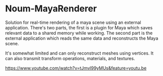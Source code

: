 # Noum-MayaRenderer
Solution for real-time rendering of a maya scene using an external application.
There's two parts, the first is a plugin for Maya which saves relevant data to a shared memory while working. 
The second part is the external application which reads the same data and reconstructs the Maya scene.

It's somewhat limited and can only reconstruct meshes using vertices. 
It can also transmit transform operations, materials, and textures.

https://www.youtube.com/watch?v=tJmvl99yMUs&feature=youtu.be
